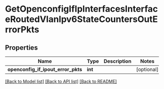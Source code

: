 # GetOpenconfigIfIpInterfacesInterfaceRoutedVlanIpv6StateCountersOutErrorPkts

## Properties
Name | Type | Description | Notes
------------ | ------------- | ------------- | -------------
**openconfig_if_ipout_error_pkts** | **int** |  | [optional] 

[[Back to Model list]](../README.md#documentation-for-models) [[Back to API list]](../README.md#documentation-for-api-endpoints) [[Back to README]](../README.md)


